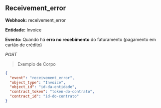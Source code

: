 ## Receivement_error

<strong>Webhook:</strong> receivement_error

<strong>Entidade:</strong> Invoice

<strong>Evento:</strong>
Quando há <strong>erro no recebimento</strong> do faturamento (pagamento em cartão de crédito)

<div class="api-endpoint">
  <div class="endpoint-data">
      <i class="label label-get">POST</i>
  </div>
</div>


> Exemplo de Corpo

```json
{
  "event": "receivement_error",
  "object_type": "Invoice",
  "object_id": "id-da-entidade",
  "contract_token": "token-do-contrato",
  "contract_id": "id-do-contrato"
}
```
